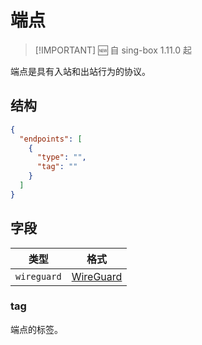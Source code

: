 # 端点

> [!IMPORTANT] 🆕 自 sing-box 1.11.0 起

端点是具有入站和出站行为的协议。

## 结构

```json
{
  "endpoints": [
    {
      "type": "",
      "tag": ""
    }
  ]
}
```

## 字段

| 类型        | 格式                     |
| ----------- | ------------------------ |
| `wireguard` | [WireGuard](./wireguard) |

### tag

端点的标签。
